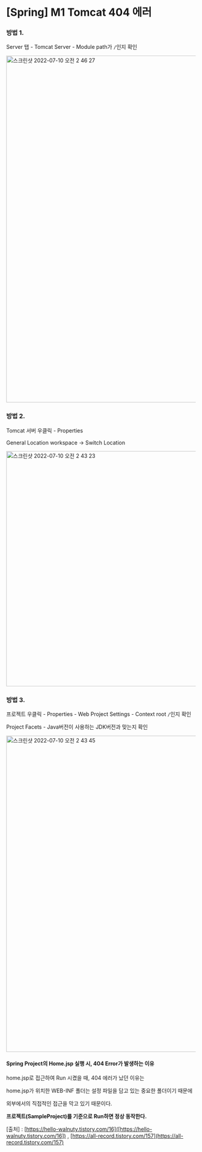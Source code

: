 # [Spring] M1 Tomcat 404 에러





### 방법 1. 

Server 탭 - Tomcat Server - Module path가 ``/``인지 확인



<img width="920" alt="스크린샷 2022-07-10 오전 2 46 27" src="https://user-images.githubusercontent.com/101630615/178117288-e5c09629-e219-4a2f-85ff-00bbead844dc.png">



### 방법 2.

Tomcat 서버 우클릭 - Properties

General Location workspace -> Switch Location 



<img width="624" alt="스크린샷 2022-07-10 오전 2 43 23" src="https://user-images.githubusercontent.com/101630615/178117277-8e3394b4-dfef-42f2-8d5d-a2b29db659af.png">



### 방법 3.

프로젝트 우클릭 - Properties - Web Project Settings - Context root ``/``인지 확인

Project Facets - Java버전이 사용하는 JDK버전과 맞는지 확인





<img width="839" alt="스크린샷 2022-07-10 오전 2 43 45" src="https://user-images.githubusercontent.com/101630615/178117287-4d07ddc8-123e-4432-bde3-4f5327469952.png">





#### Spring Project의 Home.jsp 실행 시, 404 Error가 발생하는 이유

home.jsp로 접근하여 Run 시켰을 때, 404 에러가 났던 이유는

home.jsp가 위치한 WEB-INF 폴더는 설정 파일을 담고 있는 중요한 폴더이기 때문에

외부에서의 직접적인 접근을 막고 있기 때문이다.

**프로젝트(SampleProject)를 기준으로 Run하면 정상 동작한다.**



[출처] : [https://hello-walnuty.tistory.com/16]([https://hello-walnuty.tistory.com/16])  ,  [https://all-record.tistory.com/157](https://all-record.tistory.com/157)